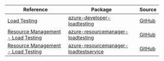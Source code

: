 | Reference | Package | Source |
|---|---|---|
|[Load Testing](developer-loadtesting-readme.md)|[azure-developer-loadtesting](https://repo1.maven.org/maven2/com/azure/azure-developer-loadtesting)|[GitHub](https://github.com/Azure/azure-sdk-for-java/blob/main/sdk/loadtestservice/azure-developer-loadtesting)|
|[Resource Management - Load Testing](resourcemanager-loadtesting-readme.md)|[azure-resourcemanager-loadtesting](https://repo1.maven.org/maven2/com/azure/resourcemanager/azure-resourcemanager-loadtesting)|[GitHub](https://github.com/Azure/azure-sdk-for-java/blob/main/sdk/loadtesting/azure-resourcemanager-loadtesting)|
|[Resource Management - Load Testing](resourcemanager-loadtestservice-readme.md)|[azure-resourcemanager-loadtestservice](https://repo1.maven.org/maven2/com/azure/resourcemanager/azure-resourcemanager-loadtestservice)|[GitHub](https://github.com/Azure/azure-sdk-for-java/blob/main/sdk/loadtestservice/azure-resourcemanager-loadtestservice)|

